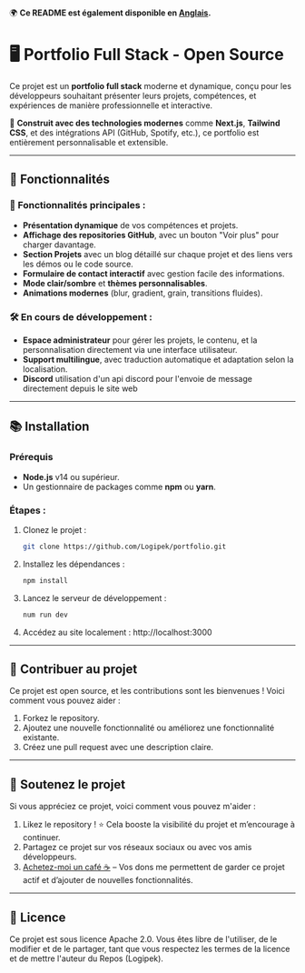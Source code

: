 🌍 **Ce README est également disponible en [Anglais](./README.md).**

# 🖥️ Portfolio Full Stack - Open Source  

Ce projet est un **portfolio full stack** moderne et dynamique, conçu pour les développeurs souhaitant présenter leurs projets, compétences, et expériences de manière professionnelle et interactive.

🎨 **Construit avec des technologies modernes** comme **Next.js**, **Tailwind CSS**, et des intégrations API (GitHub, Spotify, etc.), ce portfolio est entièrement personnalisable et extensible.

---

## 🚀 Fonctionnalités

### 🎯 Fonctionnalités principales :
- **Présentation dynamique** de vos compétences et projets.
- **Affichage des repositories GitHub**, avec un bouton "Voir plus" pour charger davantage.
- **Section Projets** avec un blog détaillé sur chaque projet et des liens vers les démos ou le code source.
- **Formulaire de contact interactif** avec gestion facile des informations.
- **Mode clair/sombre** et **thèmes personnalisables**.
- **Animations modernes** (blur, gradient, grain, transitions fluides).

### 🛠️ En cours de développement :
- **Espace administrateur** pour gérer les projets, le contenu, et la personnalisation directement via une interface utilisateur.
- **Support multilingue**, avec traduction automatique et adaptation selon la localisation.
- **Discord** utilisation d'un api discord pour l'envoie de message directement depuis le site web 


---

## 📚 Installation

### Prérequis
- **Node.js** v14 ou supérieur.
- Un gestionnaire de packages comme **npm** ou **yarn**.

### Étapes :
1. Clonez le projet :  
   ```bash
   git clone https://github.com/Logipek/portfolio.git 
2. Installez les dépendances :  
   ```bash
   npm install
3. Lancez le serveur de développement :
   ```bash
   num run dev
4. Accédez au site localement : http://localhost:3000

---

## 🤝 Contribuer au projet

Ce projet est open source, et les contributions sont les bienvenues ! Voici comment vous pouvez aider :

1. Forkez le repository.
2. Ajoutez une nouvelle fonctionnalité ou améliorez une fonctionnalité existante.
3. Créez une pull request avec une description claire.

---

## 💖 Soutenez le projet

Si vous appréciez ce projet, voici comment vous pouvez m'aider :

1. Likez le repository ! ⭐ Cela booste la visibilité du projet et m’encourage à continuer.
2. Partagez ce projet sur vos réseaux sociaux ou avec vos amis développeurs.
3. [Achetez-moi un café ☕](https://buymeacoffee.com/hugo.damion) – Vos dons me permettent de garder ce projet actif et d’ajouter de nouvelles fonctionnalités.

---

## 📜 Licence 

Ce projet est sous licence Apache 2.0. Vous êtes libre de l'utiliser, de le modifier et de le partager, tant que vous respectez les termes de la licence et de mettre l'auteur du Repos (Logipek).
